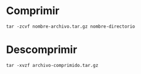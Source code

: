 # Comprimir
    tar -zcvf nombre-archivo.tar.gz nombre-directorio
    
# Descomprimir

    tar -xvzf archivo-comprimido.tar.gz
